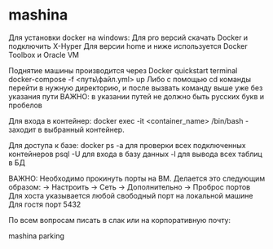 # mashina
Для установки docker на windows:
Для pro версий скачать Docker и подключить X-Hyper
Для версии home и ниже используется Docker Toolbox и Oracle VM

Поднятие машины производится через Docker quickstart terminal
docker-compose -f <путь\файл.yml> up
Либо с помощью cd команды перейти в нужную директорию, и после вызвать команду выше уже без указания пути
ВАЖНО: в указании путей не должно быть русских букв и пробелов

Для входа в контейнер:
docker exec -it <container_name> /bin/bash - заходит в выбранный контейнер.

Для доступа к базе:
docker ps -a для проверки всех подключенных контейнеров
psql -U <user> <basa> для входа в базу данных
-l для вывода всех таблиц в БД

ВАЖНО: Необходимо прокинуть порты на ВМ. Делается это следующим образом:
<VM> -> Настроить -> Сеть -> Дополнительно -> Проброс портов
Для хоста указывается любой свободный порт на локальной машине
Для гостя порт 5432

По всем вопросам писать в слак или на корпоративную почту:

mashina parking
